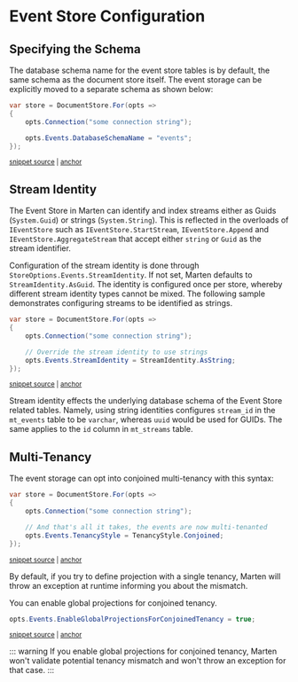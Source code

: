 # Event Store Configuration

## Specifying the Schema

The database schema name for the event store tables is by default, the same schema as the document store
itself. The event storage can be explicitly moved to a separate schema as shown below:

<!-- snippet: sample_set_event_store_schema -->
<a id='snippet-sample_set_event_store_schema'></a>
```cs
var store = DocumentStore.For(opts =>
{
    opts.Connection("some connection string");

    opts.Events.DatabaseSchemaName = "events";
});
```
<sup><a href='https://github.com/JasperFx/marten/blob/master/src/EventSourcingTests/Examples/StartStreamSamples.cs#L12-L21' title='Snippet source file'>snippet source</a> | <a href='#snippet-sample_set_event_store_schema' title='Start of snippet'>anchor</a></sup>
<!-- endSnippet -->

## Stream Identity

The Event Store in Marten can identify and index streams either as Guids
(`System.Guid`) or strings (`System.String`). This is reflected in the overloads
of `IEventStore` such as `IEventStore.StartStream`, `IEventStore.Append` and `IEventStore.AggregateStream`
that accept either `string` or `Guid` as the stream identifier.

Configuration of the stream identity is done through `StoreOptions.Events.StreamIdentity`. If not set, Marten defaults to `StreamIdentity.AsGuid`.
The identity is configured once per store, whereby different stream identity types cannot be mixed. The following sample
demonstrates configuring streams to be identified as strings.

<!-- snippet: sample_setting_stream_identity -->
<a id='snippet-sample_setting_stream_identity'></a>
```cs
var store = DocumentStore.For(opts =>
{
    opts.Connection("some connection string");

    // Override the stream identity to use strings
    opts.Events.StreamIdentity = StreamIdentity.AsString;
});
```
<sup><a href='https://github.com/JasperFx/marten/blob/master/src/EventSourcingTests/Examples/StartStreamSamples.cs#L26-L36' title='Snippet source file'>snippet source</a> | <a href='#snippet-sample_setting_stream_identity' title='Start of snippet'>anchor</a></sup>
<!-- endSnippet -->

Stream identity effects the underlying database schema of the Event Store related tables. Namely, using string identities configures `stream_id` in the `mt_events` table to be `varchar`, whereas `uuid` would be used for GUIDs. The same applies to the `id` column in `mt_streams` table.

## Multi-Tenancy

The event storage can opt into conjoined multi-tenancy with this syntax:

<!-- snippet: sample_making_the_events_multi_tenanted -->
<a id='snippet-sample_making_the_events_multi_tenanted'></a>
```cs
var store = DocumentStore.For(opts =>
{
    opts.Connection("some connection string");

    // And that's all it takes, the events are now multi-tenanted
    opts.Events.TenancyStyle = TenancyStyle.Conjoined;
});
```
<sup><a href='https://github.com/JasperFx/marten/blob/master/src/Marten.Testing/Examples/ConfiguringDocumentStore.cs#L246-L256' title='Snippet source file'>snippet source</a> | <a href='#snippet-sample_making_the_events_multi_tenanted' title='Start of snippet'>anchor</a></sup>
<!-- endSnippet -->

By default, if you try to define projection with a single tenancy, Marten will throw an exception at runtime informing you about the mismatch.

You can enable global projections for conjoined tenancy.

<!-- snippet: sample_enabling_global_projections_for_conjoined_tenancy -->
<a id='snippet-sample_enabling_global_projections_for_conjoined_tenancy'></a>
```cs
opts.Events.EnableGlobalProjectionsForConjoinedTenancy = true;
```
<sup><a href='https://github.com/JasperFx/marten/blob/master/src/EventSourcingTests/Aggregation/aggregation_projection_validation_rules.cs#L94-L98' title='Snippet source file'>snippet source</a> | <a href='#snippet-sample_enabling_global_projections_for_conjoined_tenancy' title='Start of snippet'>anchor</a></sup>
<!-- endSnippet -->

::: warning
If you enable global projections for conjoined tenancy, Marten won't validate potential tenancy mismatch and won't throw an exception for that case.
:::
